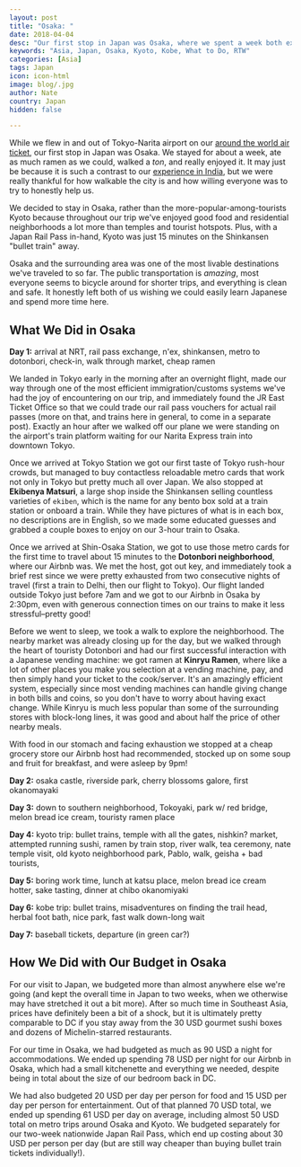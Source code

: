 ```yaml
---
layout: post
title: "Osaka: "
date: 2018-04-04
desc: "Our first stop in Japan was Osaka, where we spent a week both exploring Osaka itself and visiting the surrounding area, including Kyoto and Kobe. After India, we're amazed at how clean and efficient everything is."
keywords: "Asia, Japan, Osaka, Kyoto, Kobe, What to Do, RTW"
categories: [Asia]
tags: Japan
icon: icon-html
image: blog/.jpg
author: Nate
country: Japan
hidden: false

---
```


While we flew in and out of Tokyo-Narita airport on our [around the world air ticket](LINK), our first stop in Japan was Osaka. We stayed for about a week, ate as much ramen as we could, walked a _ton_, and really enjoyed it. It may just be because it is such a contrast to our [experience in India](LINK), but we were really thankful for how walkable the city is and how willing everyone was to try to honestly help us.

We decided to stay in Osaka, rather than the more-popular-among-tourists Kyoto because throughout our trip we've enjoyed good food and residential neighborhoods a lot more than temples and tourist hotspots. Plus, with a Japan Rail Pass in-hand, Kyoto was just 15 minutes on the Shinkansen "bullet train" away.

Osaka and the surrounding area was one of the most livable destinations we've traveled to so far. The public transportation is _amazing_, most everyone seems to bicycle around for shorter trips, and everything is clean and safe. It honestly left both of us wishing we could easily learn Japanese and spend more time here.

## <i class="fa fa-check-square" aria-hidden="true" style="color:#2495C4;"></i> What We Did in Osaka

**Day 1:** arrival at NRT, rail pass exchange, n'ex, shinkansen, metro to dotonbori, check-in, walk through market, cheap ramen

We landed in Tokyo early in the morning after an overnight flight, made our way through one of the most efficient immigration/customs systems we've had the joy of encountering on our trip, and immediately found the JR East Ticket Office so that we could trade our rail pass vouchers for actual rail passes (more on that, and trains here in general, to come in a separate post). Exactly an hour after we walked off our plane we were standing on the airport's train platform waiting for our Narita Express train into downtown Tokyo.

Once we arrived at Tokyo Station we got our first taste of Tokyo rush-hour crowds, but managed to buy contactless reloadable metro cards that work not only in Tokyo but pretty much all over Japan. We also stopped at **Ekibenya Matsuri**, a large shop inside the Shinkansen selling countless varieties of `ekiben`, which is the name for any bento box sold at a train station or onboard a train. While they have pictures of what is in each box, no descriptions are in English, so we made some educated guesses and grabbed a couple boxes to enjoy on our 3-hour train to Osaka.

Once we arrived at Shin-Osaka Station, we got to use those metro cards for the first time to travel about 15 minutes to the **Dotonbori neighborhood**, where our Airbnb was. We met the host, got out key, and immediately took a brief rest since we were pretty exhausted from two consecutive nights of travel (first a train to Delhi, then our flight to Tokyo). Our flight landed outside Tokyo just before 7am and we got to our Airbnb in Osaka by 2:30pm, even with generous connection times on our trains to make it less stressful–pretty good!

Before we went to sleep, we took a walk to explore the neighborhood. The nearby market was already closing up for the day, but we walked through the heart of touristy Dotonbori and had our first successful interaction with a Japanese vending machine: we got ramen at **Kinryu Ramen**, where like a lot of other places you make you selection at a vending machine, pay, and then simply hand your ticket to the cook/server. It's an amazingly efficient system, especially since most vending machines can handle giving change in both bills and coins, so you don't have to worry about having exact change. While Kinryu is much less popular than some of the surrounding stores with block-long lines, it was good and about half the price of other nearby meals.

With food in our stomach and facing exhaustion we stopped at a cheap grocery store our Airbnb host had recommended, stocked up on some soup and fruit for breakfast, and were asleep by 9pm!

**Day 2:** osaka castle, riverside park, cherry blossoms galore, first okanomayaki

**Day 3:** down to southern neighborhood, Tokoyaki, park w/ red bridge, melon bread ice cream, touristy ramen place

**Day 4:** kyoto trip: bullet trains, temple with all the gates, nishkin? market, attempted running sushi, ramen by train stop, river walk, tea ceremony, nate temple visit, old kyoto neighborhood park, Pablo, walk, geisha + bad tourists, 

**Day 5:** boring work time, lunch at katsu place, melon bread ice cream hotter, sake tasting, dinner at chibo okanomiyaki

**Day 6:** kobe trip: bullet trains, misadventures on finding the trail head, herbal foot bath, nice park, fast walk down-long wait

**Day 7:** baseball tickets, departure (in green car?)

## <i class="fa fa-check-square" aria-hidden="true" style="color:#2495C4;"></i> How We Did with Our Budget in Osaka

For our visit to Japan, we budgeted more than almost anywhere else we're going (and kept the overall time in Japan to two weeks, when we otherwise may have stretched it out a bit more). After so much time in Southeast Asia, prices have definitely been a bit of a shock, but it is ultimately pretty comparable to DC if you stay away from the 30 USD gourmet sushi boxes and dozens of Michelin-starred restaurants.

For our time in Osaka, we had budgeted as much as 90 USD a night for accommodations. We ended up spending 78 USD per night for our Airbnb in Osaka, which had a small kitchenette and everything we needed, despite being in total about the size of our bedroom back in DC.

We had also budgeted 20 USD per day per person for food and 15 USD per day per person for entertainment. Out of that planned 70 USD total, we ended up spending 61 USD per day on average, including almost 50 USD total on metro trips around Osaka and Kyoto. We budgeted separately for our two-week nationwide Japan Rail Pass, which end up costing about 30 USD per person per day (but are still way cheaper than buying bullet train tickets individually!).
